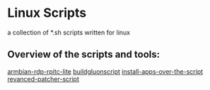 # Linux Scripts
a collection of *.sh scripts written for linux

## Overview of the scripts and tools: 
[armbian-rdp-rpitc-lite](./armbian-rdp-rpitc-lite)
[buildgluonscript](./buildgluonscript)
[install-apps-over-the-script](./install-apps-over-the-script)
[revanced-patcher-script](./revanced-patcher-script)
